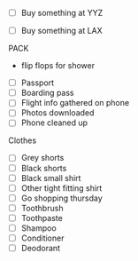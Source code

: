 - [ ] Buy something at YYZ
- [ ] Buy something at LAX


PACK
- flip flops for shower

- [ ] Passport
- [ ] Boarding pass
- [ ] Flight info gathered on phone
- [ ] Photos downloaded
- [ ] Phone cleaned up

Clothes
- [ ] Grey shorts
- [ ] Black shorts
- [ ] Black small shirt
- [ ] Other tight fitting shirt
- [ ] Go shopping thursday
- [ ] Toothbrush
- [ ] Toothpaste
- [ ] Shampoo
- [ ] Conditioner
- [ ] Deodorant